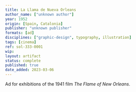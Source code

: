 ```yaml
---
title: La Llama de Nueva Orleans
author_name: ["unknown author"]
year: 1952
origin: [Spain, Catalonia]
publisher: "unknown publisher"
formats: [ad]
disciplines: ["graphic-design", typography, illustration]
tags: [cinema]
ref: sol-333-0001
wip:
layout: artifact
status: complete
published: true
date_added: 2023-03-06
---
```


Ad for exhibitions of the 1941 film _The Flame of New Orleans_.
